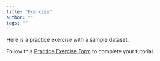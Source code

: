 ```yaml
---
title: "Exercise"
author: ""
tags: ""
---
```


<!-- excerpt start -->
Here is a practice exercise with a sample dataset.
<!-- excerpt end -->

Follow this [Practice Exercise Form](https://docs.google.com/forms/d/1o26asto6m69AuQTWfxkiZVWHyDIewv-BwBfCanJ17yA/edit) to complete your tutorial.
